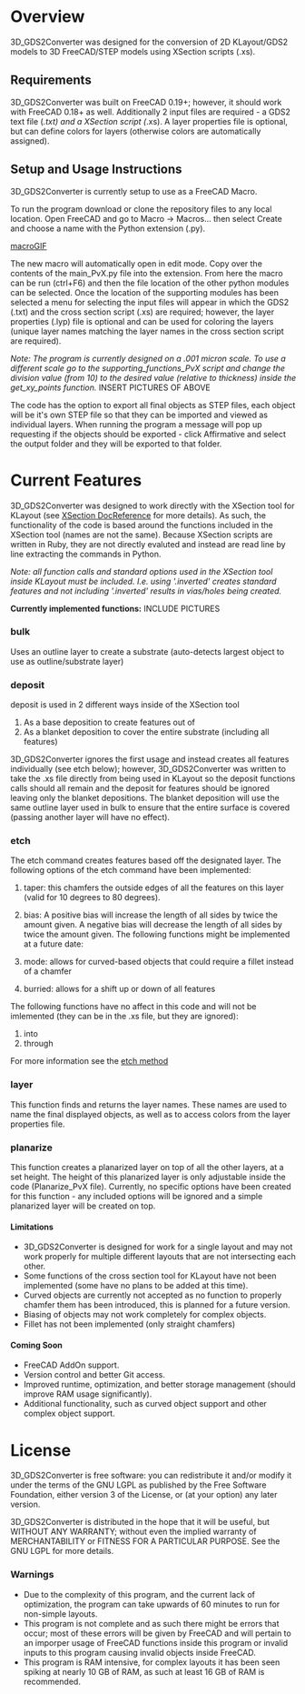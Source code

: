 # Overview
3D_GDS2Converter was designed for the conversion of 2D KLayout/GDS2 models to 3D FreeCAD/STEP models using XSection scripts (.xs). 


## Requirements 
3D_GDS2Converter was built on FreeCAD 0.19+; however, it should work with FreeCAD 0.18+ as well. Additionally 2 input files are required - a GDS2 text file (*.txt) and a XSection script (*.xs). A layer properties file is optional, but can define colors for layers (otherwise colors are automatically assigned). 


## Setup and Usage Instructions
3D_GDS2Converter is currently setup to use as a FreeCAD Macro. 

To run the program download or clone the repository files to any local location. 
Open FreeCAD and go to Macro -> Macros... then select Create and choose a name with the Python extension (.py). 

[macroGIF]

The new macro will automatically open in edit mode. Copy over the contents of the main_PvX.py file into the extension. From here the macro can be run (ctrl+F6) and then the file 
location of the other python modules can be selected. 
Once the location of the supporting modules has been selected a menu for selecting the input files will appear in which the GDS2 (.txt) and the cross section script (.xs) are required; however, the layer properties (.lyp) file is optional and can be used for coloring the layers (unique layer names matching the layer names in the cross section script are required). 

_Note: The program is currently designed on a .001 micron scale. To use a different scale go to the supporting_functions_PvX script and change the division value (from 10) to the desired value (relative to thickness) inside the get_xy_points function._
INSERT PICTURES OF ABOVE

The code has the option to export all final objects as STEP files, each object will be it's own STEP file so that they can be imported and viewed as individual layers. When
running the program a message will pop up requesting if the objects should be exported - click Affirmative and select the output folder and they will be exported to that folder.


# Current Features
3D_GDS2Converter was designed to work directly with the XSection tool for KLayout (see [XSection DocReference] for more details). As such, the functionality of the code is based around the functions included in the XSection tool (names are not the same). Because XSection scripts are written in Ruby, they are not directly evaluted and instead are read line by line extracting the commands in Python.

_Note: all function calls and standard options used in the XSection tool inside KLayout must be included. I.e. using '.inverted' creates standard features and not including '.inverted' results in vias/holes being created._

**Currently implemented functions:**  INCLUDE PICTURES
### bulk
Uses an outline layer to create a substrate (auto-detects largest object to use as outline/substrate layer)

### deposit
deposit is used in 2 different ways inside of the XSection tool
1. As a base deposition to create features out of
2. As a blanket deposition to cover the entire substrate (including all features)

3D_GDS2Converter ignores the first usage and instead creates all features individually (see etch below); however, 3D_GDS2Converter was written to take the .xs file directly from being used in KLayout so the deposit functions calls should all remain and the deposit for features should be ignored leaving only the blanket depositions. The blanket deposition will use the same outline layer used in bulk to ensure that the entire surface is covered (passing another layer will have no effect). 

### etch
The etch command creates features based off the designated layer. The following options of the etch command have been implemented:
1. taper: this chamfers the outside edges of all the features on this layer (valid for 10 degrees to 80 degrees). 
2. bias: A positive bias will increase the length of all sides by twice the amount given. A negative bias will decrease the length of all sides by twice the amount given.
The following functions might be implemented at a future date:

1. mode: allows for curved-based objects that could require a fillet instead of a chamfer 
2. burried: allows for a shift up or down of all features

The following functions have no affect in this code and will not be imlemented (they can be in the .xs file, but they are ignored):
1. into
2. through

For more information see the [etch method]

### layer
This function finds and returns the layer names. These names are used to name the final displayed objects, as well as to access colors from the layer properties file.

### planarize
This function creates a planarized layer on top of all the other layers, at a set height. The height of this planarized layer is only adjustable inside the code (Planarize_PvX file). Currently, no specific options have been created for this function - any included options will be ignored and a simple planarized layer will be created on top.


#### Limitations 
- 3D_GDS2Converter is designed for work for a single layout and may not work properly for multiple different layouts that are not intersecting each other. 
- Some functions of the cross section tool for KLayout have not been implemented (some have no plans to be added at this time). 
- Curved objects are currently not accepted as no function to properly chamfer them has been introduced, this is planned for a future version.
- Biasing of objects may not work completely for complex objects. 
- Fillet has not been implemented (only straight chamfers)

#### Coming Soon
- FreeCAD AddOn support.
- Version control and better Git access.
- Improved runtime, optimization, and better storage management (should improve RAM usage significantly). 
- Additional functionality, such as curved object support and other complex object support. 


# License 
3D_GDS2Converter is free software: you can redistribute it and/or modify it under the terms of the GNU LGPL as published by the Free Software Foundation, either version 3 of the License, or (at your option) any later version.

3D_GDS2Converter is distributed in the hope that it will be useful, but WITHOUT ANY WARRANTY; without even the implied warranty of MERCHANTABILITY or FITNESS FOR A PARTICULAR PURPOSE. See the GNU LGPL for more details.


### Warnings
- Due to the complexity of this program, and the current lack of optimization, the program can take upwards of 60 minutes to run for non-simple layouts. 
- This program is not complete and as such there might be errors that occur; most of these errors will be given by FreeCAD and will pertain to an imporper usage of FreeCAD functions inside this program or invalid inputs to this program causing invalid objects inside FreeCAD.
- This program is RAM intensive, for complex layouts it has been seen spiking at nearly 10 GB of RAM, as such at least 16 GB of RAM is recommended. 



[XSection DocReference]: https://sourceforge.net/p/xsectionklayout/wiki/DocReference/#xs-file-reference
[etch method]: https://sourceforge.net/p/xsectionklayout/wiki/DocEtch/
[macroGIF]: https://github.com/Amorphyx/3D_GDS2Converter/blob/main/Images/macro2.gif
